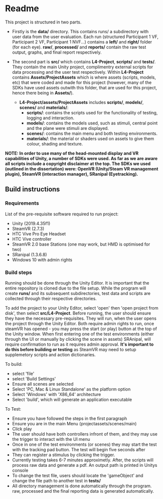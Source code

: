 # Readme

This project is structured in two parts. 
- Firstly is the **data/** directory. This contains runs/ a subdirectory with user data from the user evaluation. 
Each run (structured Participant 1 VF, Participant 2 VF, Participant 1 NVF...) contains a **left/** and **right/** folder (for each eye). 
**raw/**, **processed/** and **reports/** contain the raw test output, graphs, and final report respectively.

- The second part is **src/** which contains **L4-Project**, **scripts/** and **tests/**. They contain the main Unity project, complimentry external scripts 
for data processing and the user test respectively. Within **L4-Project** contains **Assets/ProjectAssets** which is where assets (scripts, models, etc)
that were coded and made for this project (however, many of the SDKs have used assets outwith this folder, that are used for this project, hence there being in **Assets/**).
    - **L4-Project/assets/ProjectAssets** includes **scripts/**, **models/**, **scenes/** and **materials/**:
        - **scripts/**: contains the scripts used for the functionality of testing, logging and interaction.
        - **models/**: contains the models used, such as stimuli, central point and the plane were stimuli are displayed.
        - **scenes/**: contains the main menu and both testing environments. 
        - **materials/**: the material or shaders used on assets to give them colour, shading and texture.

**NOTE: In order to use many of the head-mounted display and VR capabilities of Unity, a number of SDKs were used. As far as we are aware all scripts include a copyright disclaimer 
at the top. The SDKs we used (outlined in the dissertation) were: OpenVR (Unity/Steam VR management plugin), SteamVR (interaction manager), SRanipal (Eyetracking).**



## Build instructions
### Requirements

List of the pre-requisite software required to run project:
* Unity (2019.4.35f1)
* SteamVR (2.7.3)
* HTC Vive Pro Eye Headset
* HTC Vive controller
* SteamVR 2.0 base Stations (one may work, but HMD is optimised for two)
* SRanipal (1.3.6.8)
* Windows 10 with admin rights

### Build steps
Running should be done through the Unity Editor. It is important that the entire repository is cloned due to the file setup. While the program will 
create **runs/** and its subsequent subdirectories, test data and scripts are collected through their respective directories. 

To add the project to your Unity Editor, select 'open' then 'open project from disk', then select **src/L4-Project**.
Before running, the user should ensure they have the necessary pre-requisites. They will run, when the user opens the project through the Unity Editor.
Both require admin rights to run, once steamVR has opened - you may press the start (or play) button at the top of the Unity window.
When first entering one of the test environments (either through the UI or manually by clicking the scene in assets) SRAnipal, will require confirmation to run
as it requires admin approval. **It's important to do this before building or testing** as SteamVR may need to setup supplemetory scripts and action dictionaries.

To build:
- select 'file'
- select 'Build Settings'
- Ensure all scenes are selected
- Select 'PC, Mac & Linux Standalone' as the platform option
- Select 'Windows' with 'X86_64' architecture
- Select 'build', which will generate an application executable


To Test:
- Ensure you have followed the steps in the first paragraph
- Ensure you are in the main Menu (projectassets/scenes/main)
- Click play
- The user should have both controllers infront of them, and they may use the trigger to interact with the UI menu
- Once in one of the test environments (or scenes) they may start the test with the tracking pad button. The test will begin five seconds after
- They can register a stimulus by clicking the trigger. 
- Currently testing takes 6-7 minutes approximetly. After, the scripts will process raw data and generate a pdf. An output path is printed in Unitys console
- To change the test file, users should locate the 'gameObject' and change the file path to another test in **tests/**
- All directory management is done automatically through the program. raw, processed and the final reporting data is generated automatically.